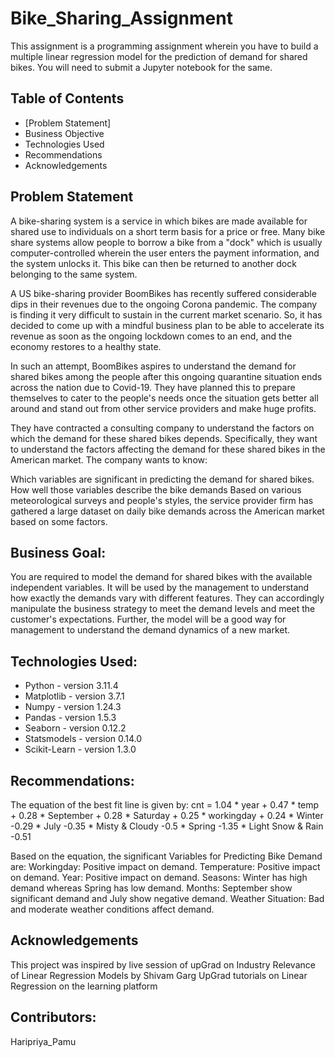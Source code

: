 # Bike_Sharing_Assignment
This assignment is a programming assignment wherein you have to build a multiple linear regression model for the prediction of demand for shared bikes. You will need to submit a Jupyter notebook for the same.

## Table of Contents
* [Problem Statement]
* Business Objective
* Technologies Used
* Recommendations
* Acknowledgements

## Problem Statement
A bike-sharing system is a service in which bikes are made available for shared use to individuals on a short term basis for a price or free. Many bike share systems allow people to borrow a bike from a "dock" which is usually computer-controlled wherein the user enters the payment information, and the system unlocks it. This bike can then be returned to another dock belonging to the same system.

A US bike-sharing provider BoomBikes has recently suffered considerable dips in their revenues due to the ongoing Corona pandemic. The company is finding it very difficult to sustain in the current market scenario. So, it has decided to come up with a mindful business plan to be able to accelerate its revenue as soon as the ongoing lockdown comes to an end, and the economy restores to a healthy state.

In such an attempt, BoomBikes aspires to understand the demand for shared bikes among the people after this ongoing quarantine situation ends across the nation due to Covid-19. They have planned this to prepare themselves to cater to the people's needs once the situation gets better all around and stand out from other service providers and make huge profits.

They have contracted a consulting company to understand the factors on which the demand for these shared bikes depends. Specifically, they want to understand the factors affecting the demand for these shared bikes in the American market. The company wants to know:

Which variables are significant in predicting the demand for shared bikes.
How well those variables describe the bike demands
Based on various meteorological surveys and people's styles, the service provider firm has gathered a large dataset on daily bike demands across the American market based on some factors.

## Business Goal:

You are required to model the demand for shared bikes with the available independent variables. It will be used by the management to understand how exactly the demands vary with different features. They can accordingly manipulate the business strategy to meet the demand levels and meet the customer's expectations. Further, the model will be a good way for management to understand the demand dynamics of a new market.

## Technologies Used:
* Python - version 3.11.4
* Matplotlib - version 3.7.1
* Numpy - version 1.24.3
* Pandas - version 1.5.3
* Seaborn - version 0.12.2
* Statsmodels - version 0.14.0
* Scikit-Learn - version 1.3.0

## Recommendations:

The equation of the best fit line is given by:
cnt = 1.04 * year + 0.47 * temp + 0.28 * September + 0.28 * Saturday + 0.25 * workingday + 0.24 * Winter -0.29 * July -0.35 * Misty & Cloudy -0.5 * Spring -1.35 * Light Snow & Rain -0.51

Based on the equation, the significant Variables for Predicting Bike Demand are:
Workingday: Positive impact on demand.
Temperature: Positive impact on demand.
Year: Positive impact on demand.
Seasons: Winter has high demand whereas Spring has low demand.
Months: September show significant demand and July show negative demand.
Weather Situation: Bad and moderate weather conditions affect demand.

## Acknowledgements
This project was inspired by live session of upGrad on Industry Relevance of Linear Regression Models by Shivam Garg
UpGrad tutorials on Linear Regression on the learning platform

## Contributors:
Haripriya_Pamu





